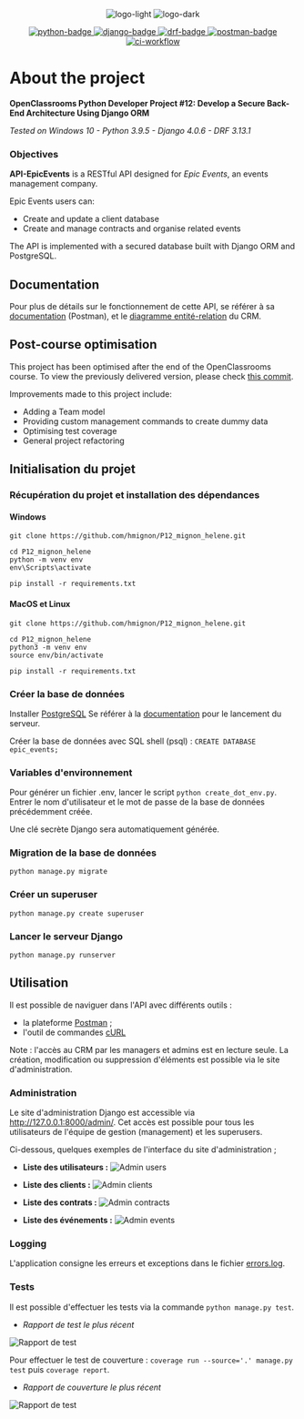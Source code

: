 <p align="center">
  <img src="img/logo_light.png#gh-light-mode-only" alt="logo-light" />
  <img src="img/logo_dark.png#gh-dark-mode-only" alt="logo-dark" />
</p>

<p align="center">
  <a href="https://www.python.org">
    <img src="https://img.shields.io/badge/Python-3.8+-3776AB?style=flat&logo=python&logoColor=white" alt="python-badge">
  </a>
  <a href="https://www.djangoproject.com">
    <img src="https://img.shields.io/badge/Django-4.0+-092E20?style=flat&logo=django&logoColor=white" alt="django-badge">
  </a>
    <a href="https://www.django-rest-framework.org/">
    <img src="https://img.shields.io/badge/DRF-3.13.1-a30000?style=flat" alt="drf-badge">
  </a>
  <a href="https://documenter.getpostman.com/view/19098124/UVkvHCLn">
    <img src="https://img.shields.io/badge/Postman-Docs-f06732?style=flat&logo=postman&logoColor=white" alt="postman-badge">
  </a>
  <a href="https://github.com/hmignon/P12_mignon_helene/actions">
    <img src="https://img.shields.io/github/workflow/status/hmignon/P12_mignon_helene/Django%20CI?logo=github" alt="ci-workflow">
  </a>
</p>

# About the project

**OpenClassrooms Python Developer Project #12: Develop a Secure Back-End Architecture Using Django ORM**

_Tested on Windows 10 - Python 3.9.5 - Django 4.0.6 - DRF 3.13.1_

### Objectives

**API-EpicEvents** is a RESTful API designed for _Epic Events_, an events management company.

Epic Events users can:

- Create and update a client database
- Create and manage contracts and organise related events

The API is implemented with a secured database built with Django ORM and PostgreSQL.

## Documentation

Pour plus de détails sur le fonctionnement de cette API, se référer à sa
[documentation](https://documenter.getpostman.com/view/19098124/UVkvHCLn) (Postman),
et le [diagramme entité-relation](img/erd_epicevents.png) du CRM.

## Post-course optimisation

This project has been optimised after the end of the OpenClassrooms course.
To view the previously delivered version, please
check [this commit](https://github.com/hmignon/P12_mignon_helene/tree/0ad82d7f9b552faddc864a8154e37bf4377e5d4d).

Improvements made to this project include:

- Adding a Team model
- Providing custom management commands to create dummy data
- Optimising test coverage
- General project refactoring

## Initialisation du projet

### Récupération du projet et installation des dépendances

#### Windows

```
git clone https://github.com/hmignon/P12_mignon_helene.git

cd P12_mignon_helene 
python -m venv env 
env\Scripts\activate

pip install -r requirements.txt
```

#### MacOS et Linux

```
git clone https://github.com/hmignon/P12_mignon_helene.git

cd P12_mignon_helene 
python3 -m venv env 
source env/bin/activate

pip install -r requirements.txt
```

### Créer la base de données

Installer [PostgreSQL](https://www.postgresql.org/download/)
Se référer à la [documentation](https://www.postgresql.org) pour le lancement du serveur.

Créer la base de données avec SQL shell (psql) : ```CREATE DATABASE epic_events;```

### Variables d'environnement

Pour générer un fichier .env, lancer le script ```python create_dot_env.py```.
Entrer le nom d'utilisateur et le mot de passe de la base de données précédemment créée.

Une clé secrète Django sera automatiquement générée.

### Migration de la base de données

```
python manage.py migrate
```

### Créer un superuser

```
python manage.py create superuser
```

### Lancer le serveur Django

```
python manage.py runserver
```

## Utilisation

Il est possible de naviguer dans l'API avec différents outils :

- la plateforme [Postman](https://www.postman.com/) ;
- l'outil de commandes [cURL](https://curl.se)

Note : l'accès au CRM par les managers et admins est en lecture seule.
La création, modification ou suppression d'éléments est possible via le site d'administration.

### Administration

Le site d'administration Django est accessible via http://127.0.0.1:8000/admin/.
Cet accès est possible pour tous les utilisateurs de l'équipe de gestion (management) et les superusers.

Ci-dessous, quelques exemples de l'interface du site d'administration ;

- **Liste des utilisateurs :**
  ![Admin users](img/admin_users.png)


- **Liste des clients :**
  ![Admin clients](img/admin_clients.png)


- **Liste des contrats :**
  ![Admin contracts](img/admin_contracts.png)


- **Liste des événements :**
  ![Admin events](img/admin_events.png)

### Logging

L'application consigne les erreurs et exceptions dans le fichier [errors.log](errors.log).

### Tests

Il est possible d'effectuer les tests via la commande ```python manage.py test```.

- *Rapport de test le plus récent*

![Rapport de test](img/test_report.png)

Pour effectuer le test de couverture : ```coverage run --source='.' manage.py test``` puis ```coverage report```.

- *Rapport de couverture le plus récent*

![Rapport de test](img/coverage_report.png)